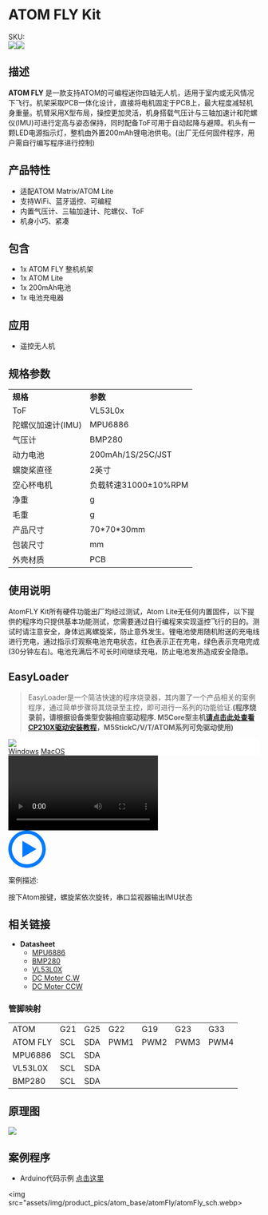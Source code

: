 # ATOM FLY Kit
<div class="badge badge-pill badge-primary product_sku_tag">SKU:</div>

<div class="product_pic"><img src="assets/img/product_pics/atom_base/atomhub_switch/atomswitch.webp"><img src="assets/img/product_pics/atom_base/atomhub_switch/atomswitch_02.webp"></div>

## 描述

**ATOM FLY** 是一款支持ATOM的可编程迷你四轴无人机，适用于室内或无风情况下飞行。机架采取PCB一体化设计，直接将电机固定于PCB上，最大程度减轻机身重量。机臂采用X型布局，操控更加灵活，机身搭载气压计与三轴加速计和陀螺仪(IMU)可进行定高与姿态保持，同时配备ToF可用于自动起降与避障。机头有一颗LED电源指示灯，整机由外置200mAh锂电池供电。(出厂无任何固件程序，用户需自行编写程序进行控制)

## 产品特性

- 适配ATOM Matrix/ATOM Lite
- 支持WiFi、蓝牙遥控、可编程
- 内置气压计、三轴加速计、陀螺仪、ToF
- 机身小巧、紧凑

## 包含

- 1x ATOM FLY 整机机架
- 1x ATOM Lite
- 1x 200mAh电池
- 1x 电池充电器

## 应用

- 遥控无人机

## 规格参数

<table>
   <tr style="font-weight:bold">
      <td>规格</td>
      <td>参数</td>
   </tr>
   <tr>
      <td>ToF</td>
      <td>VL53L0x</td>
   </tr>
   <tr>
      <td>陀螺仪加速计(IMU)</td>
      <td>MPU6886</td>
   </tr>
   <tr>
      <td>气压计</td>
      <td>BMP280</td>
   </tr>
   <tr>
      <td>动力电池</td>
      <td>200mAh/1S/25C/JST </td>
   </tr>
   <tr>
      <td>螺旋桨直径</td>
      <td>2英寸</td>
   </tr>
   <tr>
      <td>空心杯电机</td>
      <td>负载转速31000±10%RPM</td>
   </tr>
   <tr>
      <td>净重</td>
      <td>g</td>
   </tr>
   <tr>
      <td>毛重</td>
      <td>g</td>
   </tr>
   <tr>
      <td>产品尺寸</td>
      <td>70*70*30mm</td>
   </tr>
   <tr>
      <td>包装尺寸</td>
      <td>mm</td>
   </tr>
   <tr>
      <td>外壳材质</td>
      <td>PCB</td>
   </tr>
 </table>

## 使用说明

AtomFLY Kit所有硬件功能出厂均经过测试，Atom Lite无任何内置固件，以下提供的程序均只提供基本功能测试，您需要通过自行编程来实现遥控飞行的目的。测试时请注意安全，身体远离螺旋桨，防止意外发生。锂电池使用随机附送的充电线进行充电，通过指示灯观察电池充电状态，红色表示正在充电，绿色表示充电完成(30分钟左右)。电池充满后不可长时间继续充电，防止电池发热造成安全隐患。

## EasyLoader

>EasyLoader是一个简洁快速的程序烧录器，其内置了一个产品相关的案例程序，通过简单步骤将其烧录至主控，即可进行一系列的功能验证.**(程序烧录前，请根据设备类型安装相应驱动程序. M5Core型主机[请点击此处查看CP210X驱动安装教程](zh_CN/arduino/arduino_development?id=安装串口驱动)，M5StickC/V/T/ATOM系列可免驱动使用)**

<div class="easyloader-box">
    <div style="background-color:white;">
        <div><img src="https://m5stack.oss-cn-shenzhen.aliyuncs.com/image/easyloader_intro.webp"></div>
        <div class="easyloader-btn">
            <a href="https://m5stack.oss-cn-shenzhen.aliyuncs.com/EasyLoader/Windows/ATOM_BASE/EasyLoader_AtomHubSwitch.exe">Windows</a>
            <a href="https://m5stack.oss-cn-shenzhen.aliyuncs.com/EasyLoader/MacOS/ATOM_BASE/EasyLoader_AtomHubSwitch.dmg">MacOS</a>
        </div>
    </div>
    <div>
        <video id="example_video" controls>
            <source src="https://m5stack.oss-cn-shenzhen.aliyuncs.com/video/Product_example_video/AtomBase/AtomSwitch.mp4" type="video/mp4">
        </video>
        <div class="easyloader-mask">
        <a>
            <svg id="play-btn" t="1583228776634" class="icon" viewBox="0 0 1024 1024" version="1.1" xmlns="http://www.w3.org/2000/svg" p-id="4152" width="75" height="75"><path d="M512 0C229.216 0 0 229.216 0 512s229.216 512 512 512 512-229.216 512-512S794.784 0 512 0z m0 928C282.24 928 96 741.76 96 512S282.24 96 512 96s416 186.24 416 416-186.24 416-416 416zM384 288l384 224-384 224z" p-id="4153" fill="#007aff"></path></svg></a>
            <p>案例描述:</p>
            <p>按下Atom按键，螺旋桨依次旋转，串口监视器输出IMU状态</p>
        </div>
    </div>
</div>

## 相关链接

-  **Datasheet** 
    - [MPU6886](https://m5stack.oss-cn-shenzhen.aliyuncs.com/resource/docs/datasheet/core/MPU-6886-000193%2Bv1.1_GHIC_en.pdf)
    - [BMP280](https://m5stack.oss-cn-shenzhen.aliyuncs.com/resource/docs/datasheet/hat/BMP280-DS001-11_en.pdf)
    - [VL53L0X](https://m5stack.oss-cn-shenzhen.aliyuncs.com/resource/docs/datasheet/hat/VL53L0X_en.pdf)
    - [DC Moter C.W](https://m5stack.oss-cn-shenzhen.aliyuncs.com/resource/docs/datasheet/atombase/AtomFLY/Motor_716-37A-14.pdf)
    - [DC Moter CCW](https://m5stack.oss-cn-shenzhen.aliyuncs.com/resource/docs/datasheet/atombase/AtomFLY/Motor_716-37B-14.pdf)

### 管脚映射

<table>
 <tr><td>ATOM</td><td>G21</td><td>G25</td><td>G22</td><td>G19</td><td>G23</td><td>G33</td></tr>
 <tr><td>ATOM FLY</td><td>SCL</td><td>SDA</td><td>PWM1</td><td>PWM2</td><td>PWM3</td><td>PWM4</td></tr>
 <tr><td>MPU6886</td><td>SCL</td><td>SDA</td></tr>
 <tr><td>VL53L0X</td><td>SCL</td><td>SDA</td></tr>
 <tr><td>BMP280</td><td>SCL</td><td>SDA</td></tr>
</table>

## 原理图

<img src="assets/img/product_pics/atom_base/atomhub_switch/atomswitch_sch.webp">

## 案例程序

- Arduino代码示例 [点击这里](https://github.com/m5stack/M5-ProductExampleCodes/tree/master/AtomBase/AtomHubSwitch/AtomHubSwitch)

<img src="assets/img/product_pics/atom_base/atomFly/atomFly_sch.webp>

<script>

   var purchase_link = 'https://m5stack.com/collections/m5-atom/products/atom-hub-switch-kit';

   anchor_search(purchase_link);
   scrollFunc();

</script>